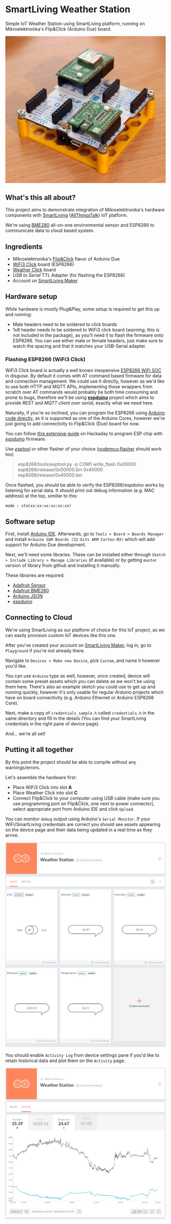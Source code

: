 # SmartLiving Weather Station

Simple IoT Weather Station using SmartLiving platform, running on Mikroelektronika's Flip&Click (Arduino Due) board.

![Weather Station](docs/weather_station.jpg)

## What's this all about?

This project aims to demonstrate integration of Mikroelektronika's hardware components with [SmartLiving][281a74e8] ([AllThingsTalk][2ccabd85]) IoT platform.

We're using [BME280][c1c4043e] all-on-one environmental sensor and ESP8266 to communicate data to cloud based system.

## Ingredients

- Mikroelektronika's [Flip&Click][43250e5f] flavor of Arduino Due
- [WiFi3 Click][f990c72e] board (ESP8266)
- [Weather Click][1d509331] board
- _USB to Serial_ TTL Adapter (for flashing the ESP8266)
- Account on [SmartLiving Maker][f3deb3b1]

## Hardware setup

While hardware is mostly Plug&Play, some setup is required to get this up and running:

- Male headers need to be soldered to click boards
- 1x8 header needs to be soldered to WiFi3 click board (_warning_, this is not included in the package), as you'll need it to flash the firmware onto ESP8266. You can use either male or female headers, just make sure to watch the spacing and that it matches your USB-Serial adapter.

### Flashing ESP8266 (WiFi3 Click)

WiFi3 Click board is actually a well known inexpensive [ESP8266 WiFi SOC][4284e0fb] in disguise. By default it comes with AT command based firmware for data and connection management. We could use it directly, however as we'd like to use both HTTP and MQTT APIs, implementing those wrappers from scratch over AT commands would probably be both time consuming and prone to bugs, therefore we'll be using [**espduino**][425072b6] project which aims to provide _REST and MQTT client over serial_, exactly what we need here.

Naturally, if you're so inclined, you can program the ESP8266 using [Arduino code directly][3eee6168], as it is supported as one of the Arduino Cores, however we're just going to add connectivity to Flip&Click (Due) board for now.

You can follow [this extensive guide][8903f031] on Hackaday to program ESP chip with [_espduino_][425072b6] firmware.

Use [_esptool_][382eeed8] or other flasher of your choice ([nodemcu-flasher][da407e76] should work too)

> esp8266/tools/esptool.py -p COM1 write_flash 0x00000 esp8266/release/0x00000.bin 0x40000 esp8266/release/0x40000.bin

Once flashed, you should be able to verify the ESP8266/espduino works by listening for serial data. It should print out debug information (e.g. MAC address) at the top, simillar to this:

```
mode : sta(xx:xx:xx:xx:xx:xx)
```

## Software setup

First, install [Arduino IDE][6befd720]. Afterwards, go to `Tools > Board > Boards Manager` and install `Arduino SAM Boards (32-bits ARM Cortex-M3)` which will add support for Arduino Due development.

Next, we'll need some libraries. These can be installed either through `Sketch > Include Library > Manage Libraries` (if available) or by getting `master` version of library from github and installing it manually.

These libraries are required:

- [Adafruit Sensor][6914c721]
- [Adafruit BME280][13fdf1eb]
- [Arduino JSON][2098bab3]
- [espduino][425072b6]

## Connecting to Cloud

We're using SmartLiving as our platform of choice for this IoT project, as we can easily provision custom IoT devices like this one.

After you've created your account on [SmartLiving Maker][f3deb3b1], log in, go to `Playground` if you're not already there.

Navigate to `Devices > Make new Device`, pick `Custom`, and name it however you'd like.

You can use `Arduino` type as well, however, once created, device will contain some preset assets which you can delete as we won't be using them here. There's also an example sketch you could use to get up and running quickly, however it's only usable for regular Arduino projects which have on board connectivity (e.g. Arduino Ethernet or Arduino ESP8266 Core).

Next, make a copy of `credentials_sample.h` called `credentials.h` in the same directory and fill in the details (You can find your SmartLiving credentials in the right pane of device page).

And... we're all set!

## Putting it all together

By this point the project should be able to compile without any warnings/errors.

Let's assemble the hardware first:

- Place WiFi3 Click into slot **A**
- Place Weather Click into slot **C**
- Connect Flip&Click to your computer using USB cable (make sure you use programming port on Flip&Click, one next to power connector), select appropriate port from Arduino IDE and click `Upload`.

You can monitor `debug` output using Arduino's `Serial Monitor`. If your WiFi/SmartLiving credentials are correct you should see assets appearing on the device page and their data being updated in a real time as they arrive.

![Assets](docs/screen_assets.jpg)

You should enable `Activity Log` from device settings pane if you'd like to retain historical data and plot them on the `Activity` page.

![Activity](docs/screen_activity.jpg)

[2098bab3]: https://github.com/bblanchon/ArduinoJson "Arduino JSON"
[6914c721]: https://github.com/adafruit/Adafruit_Sensor "Adafruit Unified Sensor Driver"
[13fdf1eb]: https://github.com/adafruit/Adafruit_BME280_Library "Adafruit BME280"
[6befd720]: https://www.arduino.cc/en/Main/Software "Arduino Download"
[3eee6168]: https://github.com/esp8266/Arduino "ESP-Arduino"
[425072b6]: https://github.com/tuanpmt/espduino "espduino"
[4284e0fb]: https://en.wikipedia.org/wiki/ESP8266 "ESP8266"
[382eeed8]: https://github.com/themadinventor/esptool "esptool"
[da407e76]: https://github.com/nodemcu/nodemcu-flasher "nodemcu-flasher"
[281a74e8]: http://www.smartliving.io/ "SmartLiving"
[2ccabd85]: http://allthingstalk.com/ "AllThingsTalk"
[8903f031]: http://hackaday.com/2015/03/18/how-to-directly-program-an-inexpensive-esp8266-wifi-module/ "HOW TO DIRECTLY PROGRAM AN INEXPENSIVE ESP8266 WIFI MODULE"
[f3deb3b1]: https://maker.smartliving.io/ "Maker"
[f990c72e]: http://www.mikroe.com/click/wifi3/ "WiFi3"
[1d509331]: http://www.mikroe.com/click/weather/ "Weather"
[c1c4043e]: http://www.bosch-sensortec.com/de/homepage/products_3/environmental_sensors_1/bme280/bme280_1 "BME280"
[43250e5f]: http://www.mikroe.com/flip-n-click/ "Flip&Click"
